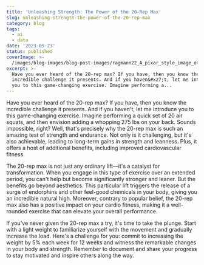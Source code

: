 ```yaml
---
title: 'Unleashing Strength: The Power of the 20-Rep Max'
slug: unleashing-strength-the-power-of-the-20-rep-max
category: blog
tags:
  - ai
  - data
date: '2023-05-23'
status: published
coverImage: >-
  /images/blog-images/blog-post-images/ragmann22_A_pixar_style_image_of_a_person_working_out_doing_the_d983210c-3a09-46ea-a46c-c3af5b324892.png
excerpt: >-
  Have you ever heard of the 20-rep max? If you have, then you know the
  incredible challenge it presents. And if you haven&#x27;t, let me introduce
  you to this game-changing exercise. Imagine performing a...
---
```


Have you ever heard of the 20-rep max? If you have, then you know the incredible challenge it presents. And if you haven't, let me introduce you to this game-changing exercise. Imagine performing a quick set of 20 air squats, and then envision adding a whopping 275 lbs on your back. Sounds impossible, right? Well, that's precisely why the 20-rep max is such an amazing test of strength and endurance. Not only is it challenging, but it's also achievable, leading to long-term gains in strength and leanness. Plus, it offers a host of additional benefits, including improved cardiovascular fitness.

The 20-rep max is not just any ordinary lift—it's a catalyst for transformation. When you engage in this type of exercise over an extended period, you can't help but become significantly stronger and leaner. But the benefits go beyond aesthetics. This particular lift triggers the release of a surge of endorphins and other feel-good chemicals in your body, giving you an incredible natural high. Moreover, contrary to popular belief, the 20-rep max also has a positive impact on your cardio fitness, making it a well-rounded exercise that can elevate your overall performance.

If you've never given the 20-rep max a try, it's time to take the plunge. Start with a light weight to familiarize yourself with the movement and gradually increase the load. Here's a challenge for you: commit to increasing the weight by 5% each week for 12 weeks and witness the remarkable changes in your body and strength. Remember to document and share your progress to stay motivated and inspire others along the way.

